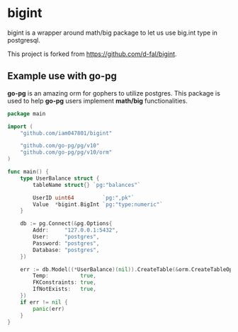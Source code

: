 # bigint

bigint is a wrapper around math/big package to let us use big.int type in postgresql.

This project is forked from https://github.com/d-fal/bigint.

## Example use with go-pg

**go-pg** is an amazing orm for gophers to utilize postgres. This package is used to help **go-pg** users implement **math/big** functionalities.

```go
package main

import (
	"github.com/iam047801/bigint"

	"github.com/go-pg/pg/v10"
	"github.com/go-pg/pg/v10/orm"
)

func main() {
	type UserBalance struct {
		tableName struct{} `pg:"balances"`

		UserID uint64         `pg:",pk"`
		Value  *bigint.BigInt `pg:"type:numeric"`
	}

	db := pg.Connect(&pg.Options{
		Addr:     "127.0.0.1:5432",
		User:     "postgres",
		Password: "postgres",
		Database: "postgres",
	})

	err := db.Model((*UserBalance)(nil)).CreateTable(&orm.CreateTableOptions{
		Temp:          true,
		FKConstraints: true,
		IfNotExists:   true,
	})
	if err != nil {
		panic(err)
	}
}
```
